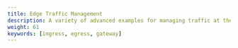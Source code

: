 ```yaml
---
title: Edge Traffic Management
description: A variety of advanced examples for managing traffic at the edge (i.e., ingress and egress traffic) of an Istio service mesh.
weight: 61
keywords: [ingress, egress, gateway]
---
```

